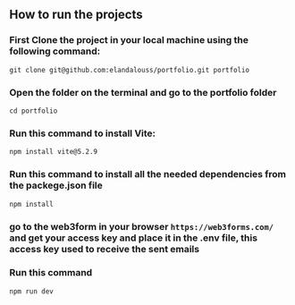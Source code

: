 
## How to run the projects

### First Clone the project in your local machine using the following command:

```git clone git@github.com:elandalouss/portfolio.git portfolio```

### Open the folder on the terminal and go to the portfolio folder

```cd portfolio```

### Run this command to install Vite:

 ```npm install vite@5.2.9```

### Run this command to install all the needed dependencies from the packege.json file

```npm install```

### go to the web3form in your browser `https://web3forms.com/` and get your access key and place it in the .env file, this access key used to receive the sent emails

### Run this command

```npm run dev```
